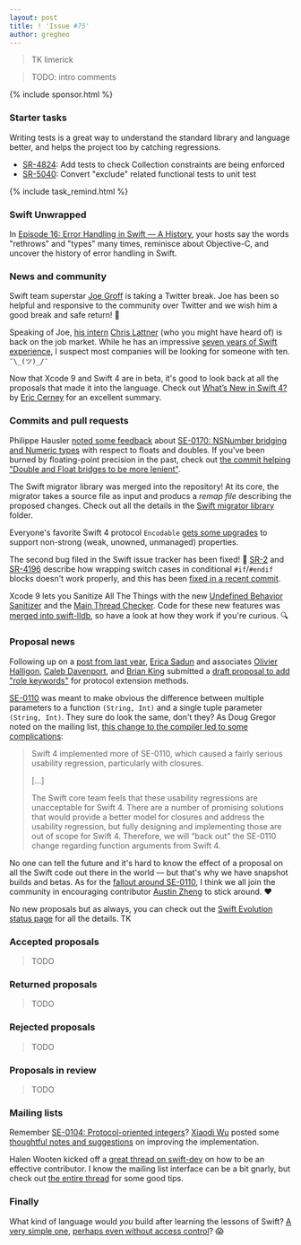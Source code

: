 ```yaml
---
layout: post
title: ! 'Issue #75'
author: gregheo
---
```


> TK limerick

> TODO: intro comments

<!--excerpt-->

{% include sponsor.html %}

### Starter tasks

Writing tests is a great way to understand the standard library and language better, and helps the project too by catching regressions.

* [SR-4824](https://bugs.swift.org/browse/SR-4824): Add tests to check Collection constraints are being enforced
* [SR-5040](https://bugs.swift.org/browse/SR-5040): Convert "exclude" related functional tests to unit test

{% include task_remind.html %}


### Swift Unwrapped

In [Episode 16: Error Handling in Swift — A History](https://spec.fm/podcasts/swift-unwrapped/72297), your hosts say the words "rethrows" and "types" many times, reminisce about Objective-C, and uncover the history of error handling in Swift.


### News and community

Swift team superstar [Joe Groff](https://twitter.com/jckarter/status/875401073447419904) is taking a Twitter break. Joe has been so helpful and responsive to the community over Twitter and we wish him a good break and safe return! 🚣

Speaking of Joe, [his intern](https://www.youtube.com/watch?v=Ntj8ab-5cvE) [Chris Lattner](https://twitter.com/clattner_llvm/status/877341760812232704) (who you might have heard of) is back on the job market. While he has an impressive [seven years of Swift experience](https://twitter.com/clattner_llvm/status/877353276676612102), I suspect most companies will be looking for someone with ten. `¯\_(ツ)_/¯`

Now that Xcode 9 and Swift 4 are in beta, it's good to look back at all the proposals that made it into the language. Check out [What’s New in Swift 4?](https://www.raywenderlich.com/163857/whats-new-swift-4) by [Eric Cerney](https://twitter.com/ecerney) for an excellent summary.


### Commits and pull requests

Philippe Hausler [noted some feedback](https://lists.swift.org/pipermail/swift-evolution/Week-of-Mon-20170612/037499.html) about [SE-0170: NSNumber bridging and Numeric types](https://github.com/apple/swift-evolution/blob/master/proposals/0170-nsnumber_bridge.md) with respect to floats and doubles. If you've been burned by floating-point precision in the past, check out [the commit helping "Double and Float bridges to be more lenient"](https://github.com/apple/swift/commit/c358afe6555e5e32633e879f96a3664dc7a5f3dc).

The Swift migrator library was merged into the repository! At its core, the migrator takes a source file as input and producs a *remap file* describing the proposed changes. Check out all the details in the [Swift migrator library](https://github.com/apple/swift/tree/master/lib/Migrator) folder.

Everyone's favorite Swift 4 protocol `Encodable` [gets some upgrades](https://github.com/apple/swift/pull/10321) to support non-strong (weak, unowned, unmanaged) properties.

The second bug filed in the Swift issue tracker has been fixed! 🎉 [SR-2](https://bugs.swift.org/browse/SR-2) and [SR-4196](https://bugs.swift.org/browse/SR-4196) describe how wrapping switch cases in conditional `#if`/`#endif` blocks doesn't work properly, and this has been [fixed in a recent commit](https://github.com/apple/swift/pull/9457/commits/5d478bdb3b7638f5df6f0e1f4e574bececae9b80).

Xcode 9 lets you Sanitize All The Things with the new [Undefined Behavior Sanitizer](https://developer.apple.com/documentation/code_diagnostics/undefined_behavior_sanitizer) and the [Main Thread Checker](https://developer.apple.com/documentation/code_diagnostics/main_thread_checker). Code for these new features was [merged into swift-lldb](https://github.com/apple/swift-lldb/pull/211/commits), so have a look at how they work if you're curious. 🔍


### Proposal news

Following up on a [post from last year](https://lists.swift.org/pipermail/swift-evolution/Week-of-Mon-20160425/015920.html), [Erica Sadun](https://github.com/erica) and associates [Olivier Halligon](https://github.com/AliSoftware), [Caleb Davenport](https://github.com/calebd), and [Brian King](https://github.com/KingOfBrian) submitted a [draft proposal to add "role keywords"](https://github.com/erica/swift-evolution/blob/2f2778797ceb9edc0b8acd3b68af5f81f9a95775/proposals/XXXX-role-keywords.md) for protocol extension methods.

[SE-0110](https://github.com/apple/swift-evolution/blob/master/proposals/0110-distingish-single-tuple-arg.md) was meant to make obvious the difference between multiple parameters to a function `(String, Int)` and a single tuple parameter `(String, Int)`. They sure do look the same, don't they? As Doug Gregor noted on the mailing list, [this change to the compiler led to some complications](https://lists.swift.org/pipermail/swift-evolution/Week-of-Mon-20170619/037616.html):

> Swift 4 implemented more of SE-0110, which caused a fairly serious usability regression, particularly with closures.
>
> [...]
>
> The Swift core team feels that these usability regressions are unacceptable for Swift 4. There are a number of promising solutions that would provide a better model for closures and address the usability regression, but fully designing and implementing those are out of scope for Swift 4.  Therefore, we will “back out” the SE-0110 change regarding function arguments from Swift 4.

No one can tell the future and it's hard to know the effect of a proposal on all the Swift code out there in the world — but that's why we have snapshot builds and betas. As for the [fallout around SE-0110](http://ericasadun.com/2017/06/20/more-on-se-0110-important-fallout-please-read/), I think we all join the community in encouraging contributor [Austin Zheng](https://twitter.com/austinzheng/status/877054901620101120) to stick around. ❤️

No new proposals but as always, you can check out the [Swift Evolution status page](https://apple.github.io/swift-evolution/) for all the details. TK


### Accepted proposals

> TODO

### Returned proposals

> TODO

### Rejected proposals

> TODO

### Proposals in review

> TODO

### Mailing lists

Remember [SE-0104: Protocol-oriented integers](https://github.com/apple/swift-evolution/blob/master/proposals/0104-improved-integers.md)? [Xiaodi Wu](https://github.com/xwu) posted some [thoughtful notes and suggestions](https://gist.github.com/xwu/d68baefaae9e9291d2e65bd12ad51be2) on improving the implementation.

Halen Wooten kicked off a [great thread on swift-dev](https://lists.swift.org/pipermail/swift-dev/Week-of-Mon-20170619/004829.html) on how to be an effective contributor. I know the mailing list interface can be a bit gnarly, but check out [the entire thread](https://lists.swift.org/pipermail/swift-dev/Week-of-Mon-20170619/thread.html#4829) for some good tips.


### Finally

What kind of language would *you* build after learning the lessons of Swift? [A very simple one](https://twitter.com/slava_pestov/status/875150641269571584), [perhaps even without access control](https://twitter.com/slava_pestov/status/875153089174446080)? 😱

